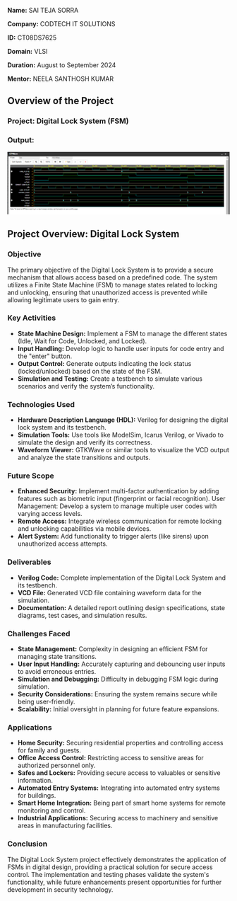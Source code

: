 **Name:** SAI TEJA SORRA

**Company:** CODTECH IT SOLUTIONS

**ID:** CT08DS7625

**Domain:** VLSI

**Duration:** August to September 2024

**Mentor:** NEELA SANTHOSH KUMAR 



## Overview of the Project

### Project: Digital Lock System (FSM)

### Output: 

![digital lock system](https://github.com/sai-70349/CODETECH-Task-2/blob/main/digital.png?raw=true)

## Project Overview: Digital Lock System

### Objective

The primary objective of the Digital Lock System is to provide a secure mechanism that allows access based on a predefined code. The system utilizes a Finite State Machine (FSM) to manage states related to locking and unlocking, ensuring that unauthorized access is prevented while allowing legitimate users to gain entry.

### Key Activities

- **State Machine Design:** Implement a FSM to manage the different states (Idle, Wait for Code, Unlocked, and Locked).
- **Input Handling:** Develop logic to handle user inputs for code entry and the "enter" button.
- **Output Control:** Generate outputs indicating the lock status (locked/unlocked) based on the state of the FSM.
- **Simulation and Testing:** Create a testbench to simulate various scenarios and verify the system’s functionality.

  
### Technologies Used

- **Hardware Description Language (HDL):** Verilog for designing the digital lock system and its testbench.
- **Simulation Tools:** Use tools like ModelSim, Icarus Verilog, or Vivado to simulate the design and verify its correctness.
- **Waveform Viewer:** GTKWave or similar tools to visualize the VCD output and analyze the state transitions and outputs.

  
### Future Scope

- **Enhanced Security:** Implement multi-factor authentication by adding features such as biometric input (fingerprint or facial recognition).
User Management: Develop a system to manage multiple user codes with varying access levels.
- **Remote Access:** Integrate wireless communication for remote locking and unlocking capabilities via mobile devices.
- **Alert System:** Add functionality to trigger alerts (like sirens) upon unauthorized access attempts.
  
### Deliverables

- **Verilog Code:** Complete implementation of the Digital Lock System and its testbench.
- **VCD File:** Generated VCD file containing waveform data for the simulation.
- **Documentation:** A detailed report outlining design specifications, state diagrams, test cases, and simulation results.

### Challenges Faced

- **State Management:** Complexity in designing an efficient FSM for managing state transitions.
- **User Input Handling:** Accurately capturing and debouncing user inputs to avoid erroneous entries.
- **Simulation and Debugging:** Difficulty in debugging FSM logic during simulation.
- **Security Considerations:** Ensuring the system remains secure while being user-friendly.
- **Scalability:** Initial oversight in planning for future feature expansions.
  
### Applications

- **Home Security:** Securing residential properties and controlling access for family and guests.
- **Office Access Control:** Restricting access to sensitive areas for authorized personnel only.
- **Safes and Lockers:** Providing secure access to valuables or sensitive information.
- **Automated Entry Systems:** Integrating into automated entry systems for buildings.
- **Smart Home Integration:** Being part of smart home systems for remote monitoring and control.
- **Industrial Applications:** Securing access to machinery and sensitive areas in manufacturing facilities.

### Conclusion
The Digital Lock System project effectively demonstrates the application of FSMs in digital design, providing a practical solution for secure access control. The implementation and testing phases validate the system's functionality, while future enhancements present opportunities for further development in security technology.


